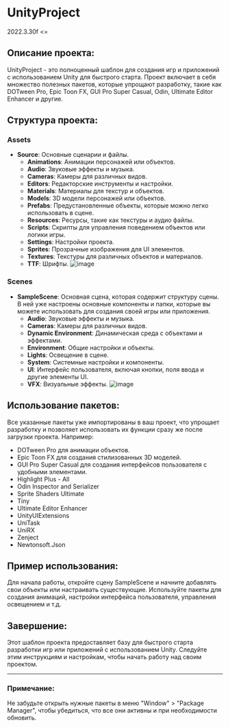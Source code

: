 # UnityProject 
2022.3.30f <=

## Описание проекта:
UnityProject - это полноценный шаблон для создания игр и приложений с использованием Unity для быстрого старта. Проект включает в себя множество полезных пакетов, которые упрощают разработку, такие как DOTween Pro, Epic Toon FX, GUI Pro Super Casual, Odin, Ultimate Editor Enhancer и другие.

## Структура проекта:
### Assets
- **Source**: Основные сценарии и файлы.
  - **Animations**: Анимации персонажей или объектов.
  - **Audio**: Звуковые эффекты и музыка.
  - **Cameras**: Камеры для различных видов.
  - **Editors**: Редакторские инструменты и настройки.
  - **Materials**: Материалы для текстур и объектов.
  - **Models**: 3D модели персонажей или объектов.
  - **Prefabs**: Предустановленные объекты, которые можно легко использовать в сцене.
  - **Resources**: Ресурсы, такие как текстуры и аудио файлы.
  - **Scripts**: Скрипты для управления поведением объектов или логики игры.
  - **Settings**: Настройки проекта.
  - **Sprites**: Прозрачные изображения для UI элементов.
  - **Textures**: Текстуры для различных объектов и материалов.
  - **TTF**: Шрифты.
![image](https://github.com/user-attachments/assets/d388b44d-d758-4d95-8fa7-658bdacc4286)


### Scenes
- **SampleScene**: Основная сцена, которая содержит структуру сцены. В ней уже настроены основные компоненты и папки, которые вы можете использовать для создания своей игры или приложения.
  - **Audio**: Звуковые эффекты и музыка.
  - **Cameras**: Камеры для различных видов.
  - **Dynamic Environment**: Динамическая среда с объектами и эффектами.
  - **Environment**: Общие настройки и объекты.
  - **Lights**: Освещение в сцене.
  - **System**: Системные настройки и компоненты.
  - **UI**: Интерфейс пользователя, включая кнопки, поля ввода и другие элементы UI.
  - **VFX**: Визуальные эффекты.
![image](https://github.com/user-attachments/assets/eb324e22-0ff3-436f-9523-d1f8acef186c)


## Использование пакетов:
Все указанные пакеты уже импортированы в ваш проект, что упрощает разработку и позволяет использовать их функции сразу же после загрузки проекта. Например:

- DOTween Pro для анимации объектов.
- Epic Toon FX для создания стилизованных 3D моделей.
- GUI Pro Super Casual для создания интерфейсов пользователя с удобными элементами.
- Highlight Plus - All
- Odin Inspector and Serializer
- Sprite Shaders Ultimate
- Tiny
- Ultimate Editor Enhancer
- UnityUIExtensions
- UniTask
- UniRX
- Zenject
- Newtonsoft.Json
  
## Пример использования:
Для начала работы, откройте сцену SampleScene и начните добавлять свои объекты или настраивать существующие. Используйте пакеты для создания анимаций, настройки интерфейса пользователя, управления освещением и т.д.

## Завершение:
Этот шаблон проекта предоставляет базу для быстрого старта разработки игр или приложений с использованием Unity. Следуйте этим инструкциям и настройкам, чтобы начать работу над своим проектом.

---

### Примечание:
Не забудьте открыть нужные пакеты в меню "Window" > "Package Manager", чтобы убедиться, что все они активны и при необходимости обновить.

